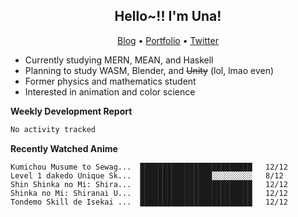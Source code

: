 <h2 align="center">
  Hello~!! I'm Una!
</h2>

<p align="center">
  <a href="https://anarchy.website/">Blog</a> &bull;
  <a href="https://una-ada.github.io/">Portfolio</a> &bull;
  <a href="https://twitter.com/xn__z7x">Twitter</a>
</p>

- Currently studying MERN, MEAN, and Haskell
- Planning to study WASM, Blender, and ~~Unity~~ (lol, lmao even)
- Former physics and mathematics student
- Interested in animation and color science

**Weekly Development Report**

<!--START_SECTION:waka-->

```txt
No activity tracked
```

<!--END_SECTION:waka-->

**Recently Watched Anime**

<!-- RECENT-ANIME:START -->

    Kumichou Musume to Sewag...  █████████████████████████   12/12
    Level 1 dakedo Unique Sk...  ████████████████░░░░░░░░░   8/12
    Shin Shinka no Mi: Shira...  █████████████████████████   12/12
    Shinka no Mi: Shiranai U...  █████████████████████████   12/12
    Tondemo Skill de Isekai ...  █████████████████████████   12/12
<!-- RECENT-ANIME:END -->
